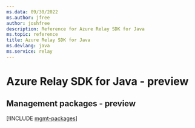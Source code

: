```yaml
---
ms.data: 09/30/2022
ms.author: jfree
author: joshfree
description: Reference for Azure Relay SDK for Java
ms.topic: reference
title: Azure Relay SDK for Java
ms.devlang: java
ms.service: relay
---
```

# Azure Relay SDK for Java - preview

## Management packages - preview
[!INCLUDE [mgmt-packages](relay-mgmt-index.md)]